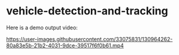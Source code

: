 # vehicle-detection-and-tracking

Here is a demo output video:


https://user-images.githubusercontent.com/33075831/130964262-80a83e5b-21b2-4031-9dce-39517f6f0b61.mp4


